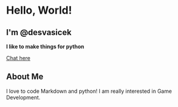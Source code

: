 # Hello, World!
## I'm @desvasicek
**I like to make things for python**


[Chat here](https://github.com/desvasicek/desvasicek/discussions/1)

## About Me

I love to code Markdown and python! I am really interested in Game Development.
